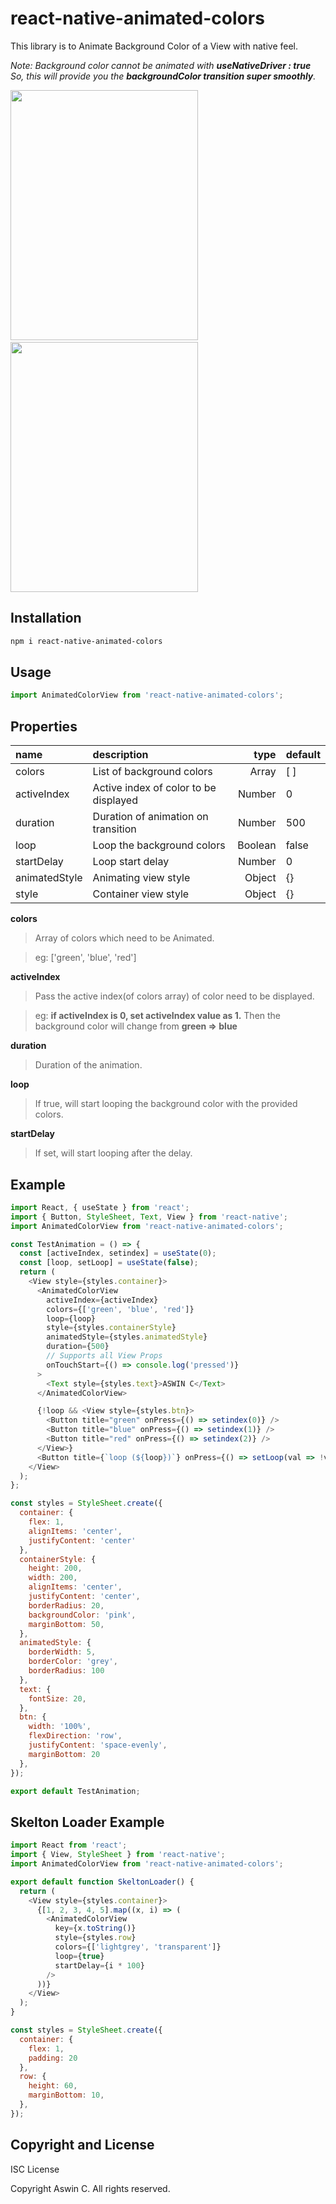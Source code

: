 # react-native-animated-colors
 
 This library is to Animate Background Color of a View with native feel.
 
*Note: Background color cannot be animated with **useNativeDriver : true***
*So, this will provide you the **backgroundColor transition super smoothly**.*


<img  src="https://firebasestorage.googleapis.com/v0/b/aswinc-90380.appspot.com/o/images%2Fanim.gif?alt=media"  width="300"  height="400" />
&nbsp;&nbsp;&nbsp;&nbsp;&nbsp;
<img  src="https://firebasestorage.googleapis.com/v0/b/aswinc-90380.appspot.com/o/images%2Floadanim.gif?alt=media"  width="300"  height="400" />


## Installation

```bash
npm i react-native-animated-colors
```

## Usage

```javascript
import AnimatedColorView from 'react-native-animated-colors';
```


## Properties

 name                        | description                            | type     | default
:--------------------------- |:-------------------------------------- | --------:|:------------
 colors                      | List of background colors              |  Array   |  [ ]
 activeIndex                 | Active index of color to be displayed  |  Number  |  0
 duration                    | Duration of animation on transition    |  Number  |  500
 loop                        | Loop the background colors             |  Boolean |  false
 startDelay                  | Loop start delay                       |  Number  |  0
 animatedStyle               | Animating view style                   |  Object  |  {}
 style                       | Container view style                   |  Object  |  {}

**colors**
>   Array of colors which need to be Animated.

>eg: ['green', 'blue', 'red']

**activeIndex**
>  Pass the active index(of colors array) of color need to be displayed.

>eg: **if activeIndex is 0, set activeIndex value as 1.** Then the background color will change from **green => blue**

**duration**
>  Duration of the animation.

**loop**
>  If true, will start looping the background color with the provided colors.

**startDelay**
>  If set, will start looping after the delay.


## Example

```javascript
import React, { useState } from 'react';
import { Button, StyleSheet, Text, View } from 'react-native';
import AnimatedColorView from 'react-native-animated-colors';

const TestAnimation = () => {
  const [activeIndex, setindex] = useState(0);
  const [loop, setLoop] = useState(false);
  return (
    <View style={styles.container}>
      <AnimatedColorView
        activeIndex={activeIndex}
        colors={['green', 'blue', 'red']}
        loop={loop}
        style={styles.containerStyle}
        animatedStyle={styles.animatedStyle}
        duration={500}
        // Supports all View Props
        onTouchStart={() => console.log('pressed')}
      >
        <Text style={styles.text}>ASWIN C</Text>
      </AnimatedColorView>

      {!loop && <View style={styles.btn}>
        <Button title="green" onPress={() => setindex(0)} />
        <Button title="blue" onPress={() => setindex(1)} />
        <Button title="red" onPress={() => setindex(2)} />
      </View>}
      <Button title={`loop (${loop})`} onPress={() => setLoop(val => !val)} />
    </View>
  );
};

const styles = StyleSheet.create({
  container: {
    flex: 1,
    alignItems: 'center',
    justifyContent: 'center'
  },
  containerStyle: {
    height: 200,
    width: 200,
    alignItems: 'center',
    justifyContent: 'center',
    borderRadius: 20,
    backgroundColor: 'pink',
    marginBottom: 50,
  },
  animatedStyle: {
    borderWidth: 5,
    borderColor: 'grey',
    borderRadius: 100
  },
  text: {
    fontSize: 20,
  },
  btn: {
    width: '100%',
    flexDirection: 'row',
    justifyContent: 'space-evenly',
    marginBottom: 20
  },
});

export default TestAnimation;
```

## Skelton Loader Example

```javascript
import React from 'react';
import { View, StyleSheet } from 'react-native';
import AnimatedColorView from 'react-native-animated-colors';

export default function SkeltonLoader() {
  return (
    <View style={styles.container}>
      {[1, 2, 3, 4, 5].map((x, i) => (
        <AnimatedColorView
          key={x.toString()}
          style={styles.row}
          colors={['lightgrey', 'transparent']}
          loop={true}
          startDelay={i * 100}
        />
      ))}
    </View>
  );
}

const styles = StyleSheet.create({
  container: {
    flex: 1,
    padding: 20
  },
  row: {
    height: 60,
    marginBottom: 10,
  },
});
```


## Copyright and License

ISC License

Copyright Aswin C. All rights reserved.

